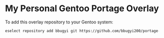 # My Personal Gentoo Portage Overlay
To add this overlay repository to your Gentoo system:
``` bash
eselect repository add bbugyi git https://github.com/bbugyi200/portage-overlay.git
```
